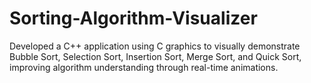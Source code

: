 # Sorting-Algorithm-Visualizer
Developed a C++ application using C graphics to visually demonstrate Bubble Sort, Selection Sort, Insertion Sort, Merge Sort, and Quick Sort, improving algorithm understanding through real-time animations.
